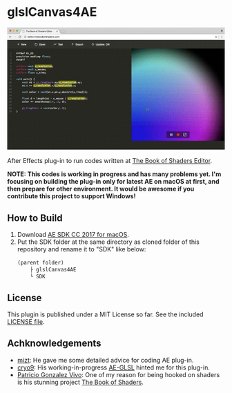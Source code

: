 # glslCanvas4AE

![](./Assets/screenshot.gif)

After Effects plug-in to run codes written at [The Book of Shaders Editor](http://editor.thebookofshaders.com/).

**NOTE: This codes is working in progress and has many problems yet. I'm focusing on building the plug-in only for latest AE on macOS at first, and then prepare for other environment. It would be awesome if you contribute this project to support Windows!**

## How to Build

1. Download [AE SDK CC 2017 for macOS](https://console.adobe.io/downloads/ae).
2. Put the SDK folder at the same directory as cloned folder of this repository and rename it to "SDK" like below:
    ```
    (parent folder)
        ├ glslCanvas4AE
        └ SDK
    ```

## License

This plugin is published under a MIT License so far. See the included [LICENSE file](./LICENSE).

## Achknowledgements

 - [mizt](https://github.com/mizt): He gave me some detailed advice for coding AE plug-in.
 - [cryo9](https://github.com/cryo9): His working-in-progress [AE-GLSL](https://github.com/cryo9/AE-GLSL) hinted me for this plug-in.
 - [Patricio Gonzalez Vivo](https://github.com/patriciogonzalezvivo): One of my reason for being hooked on shaders is his stunning project [The Book of Shaders](http://thebookofshaders.com). 
